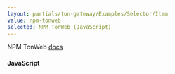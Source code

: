 ```yaml
---
layout: partials/ton-gateway/Examples/Selector/Item
value: npm-tonweb
selected: NPM TonWeb (JavaScript)
---
```


NPM TonWeb [docs](https://github.com/toncenter/tonweb)

#### JavaScript
